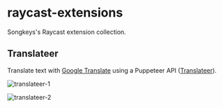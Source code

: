 # raycast-extensions

Songkeys's Raycast extension collection.

## Translateer

Translate text with [Google Translate](https://translate.google.com/) using a Puppeteer API ([Translateer](https://t.song.work)).

![translateer-1](https://user-images.githubusercontent.com/22665058/142718320-871b0c71-7e30-422a-889d-51d0bc6dcf88.png)

![translateer-2](https://user-images.githubusercontent.com/22665058/142718352-8742a67b-b058-406f-8fee-a465bfd3cba3.png)
